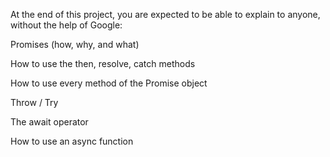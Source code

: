 At the end of this project, you are expected to be able to explain to anyone, without the help of Google:

Promises (how, why, and what)

How to use the then, resolve, catch methods

How to use every method of the Promise object

Throw / Try

The await operator

How to use an async function

